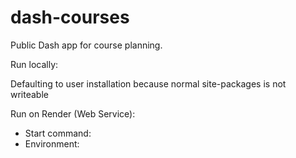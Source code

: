 # dash-courses

Public Dash app for course planning.

Run locally:

Defaulting to user installation because normal site-packages is not writeable

Run on Render (Web Service):
- Start command: 
- Environment: 

